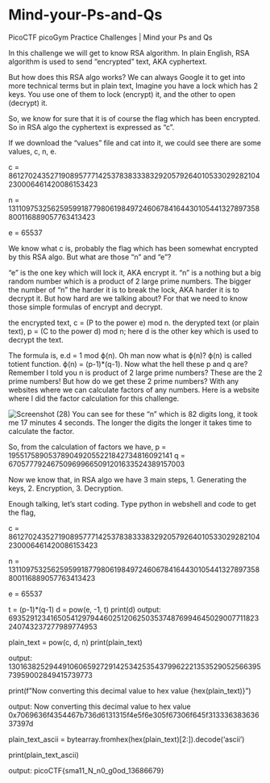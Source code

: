 # Mind-your-Ps-and-Qs
PicoCTF picoGym Practice Challenges | Mind your Ps and Qs

In this challenge we will get to know RSA algorithm. In plain English, RSA algorithm is used to send “encrypted” text, AKA cyphertext.

But how does this RSA algo works? We can always Google it to get into more technical terms but in plain text,
Imagine you have a lock which has 2 keys. You use one of them to lock (encrypt) it, and the other to open (decrypt) it.

So, we know for sure that it is of course the flag which has been encrypted. So in RSA algo the cyphertext is expressed as “c”.

If we download the “values” file and cat into it, we could see there are some values, c, n, e.

c = 861270243527190895777142537838333832920579264010533029282104230006461420086153423

n = 1311097532562595991877980619849724606784164430105441327897358800116889057763413423

e = 65537

We know what c is, probably the flag which has been somewhat encrypted by this RSA algo. But what are those “n” and “e”?

“e” is the one key which will lock it, AKA encrypt it.
“n” is a nothing but a big random number which is a product of 2 large prime numbers. The bigger the number of “n” the harder it is to break the lock, AKA harder it is to decrypt it. But how hard are we talking about? For that we need to know those simple formulas of encrypt and decrypt.

the encrypted text, c = (P to the power e) mod n.
the derypted text (or plain text), p = (C to the power d) mod n; here d is the other key which is used to decrypt the text.

The formula is, e.d = 1 mod ϕ(n).
Oh man now what is ϕ(n)? ϕ(n) is called totient function.
ϕ(n) = (p-1)*(q-1). Now what the hell these p and q are? Remember I told you n is product of 2 large prime numbers? These are the 2 prime numbers! But how do we get these 2 prime numbers? With any websites where we can calculate factors of any numbers. Here is a website where I did the factor calculation for this challenge.

![Screenshot (28)](https://user-images.githubusercontent.com/111799231/186301880-388579eb-8e70-4037-97c9-27d78746b89d.png)
You can see for these “n” which is 82 digits long, it took me 17 minutes 4 seconds. The longer the digits the longer it takes time to calculate the factor.

So, from the calculation of factors we have,
p = 1955175890537890492055221842734816092141
q = 670577792467509699665091201633524389157003

Now we know that, in RSA algo we have 3 main steps, 1. Generating the keys, 2. Encryption, 3. Decryption.

Enough talking, let’s start coding. Type python in webshell and code to get the flag,

c = 861270243527190895777142537838333832920579264010533029282104230006461420086153423

n = 1311097532562595991877980619849724606784164430105441327897358800116889057763413423

e = 65537

t = (p-1)*(q-1)
d = pow(e, -1, t)
print(d)
output: 693529123416505412979446025120625035374876994645029007711823240743237277989774953


plain_text = pow(c, d, n)
print(plain_text)

output: 13016382529449106065927291425342535437996222135352905256639573959002849415739773

print(f”Now converting this decimal value to hex value {hex(plain_text)}”)

output: Now converting this decimal value to hex value 0x7069636f4354467b736d6131315f4e5f6e305f67306f645f31333638363637397d

plain_text_ascii = bytearray.fromhex(hex(plain_text)[2:]).decode(‘ascii’)

print(plain_text_ascii)

output: picoCTF{sma11_N_n0_g0od_13686679}
